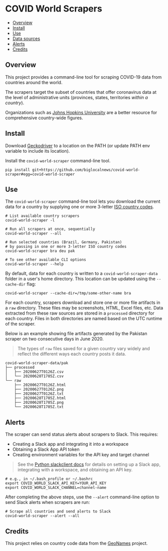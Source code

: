 # COVID World Scrapers

- [Overview](#overview)
- [Install](#install)
- [Use](#use)
- [Data sources](#data-sources)
- [Alerts](#alerts)
- [Credits](#credits)

## Overview

This project provides a command-line tool for scraping COVID-19 data
from countries around the world.

The scrapers target the subset of countries that offer coronavirus data at the level
of administrative units (provinces, states, territories *within a country*).

Organizations such as [Johns Hopkins University][] are a better resource for
comprehensive country-wide figures.

[Johns Hopkins University]: https://coronavirus.jhu.edu/data

## Install

Download [Geckodriver](https://github.com/mozilla/geckodriver/releases) to a location on the PATH (or update PATH env variable to include its location).

Install the `covid-world-scraper` command-line tool.

```
pip install git+https://github.com/biglocalnews/covid-world-scraper#egg=covid-world-scraper
```

## Use

The `covid-world-scraper` command-line tool lets you download the
current data for a country by supplying one or more 3-letter [ISO country codes][].

[ISO country codes]: https://en.wikipedia.org/wiki/ISO_3166-1_alpha-3

```
# List available country scrapers
covid-world-scraper -l

# Run all scrapers at once, sequentially
covid-world-scraper --all

# Run selected countries (Brazil, Germany, Pakistan)
# by passing in one or more 3-letter ISO country codes
covid-world-scraper bra deu pak

# To see other available CLI options
covid-world-scraper --help
```

By default, data for each country is written to a `covid-world-scraper-data` folder
in a user's home directory. This location can be updated using the
`--cache-dir` flag:

```
covid-world-scraper --cache-dir=/tmp/some-other-name bra
```

For each country, scrapers download and store one or more file artifacts in a `raw`
directory. These files may be screenshots, HTML, Excel files, etc. Data
extracted from these raw sources are stored in a `processed` directory
for each country. Files in both directories are named based on the
UTC runtime of the scraper.

Below is an example showing file artifacts generated by the Pakistan scraper
on two consecutive days in June 2020.

> The types of `raw` files saved for a given country vary
> widely and reflect the different ways each country posts it data.

```
covid-world-scraper-data/pak
├── processed
│   ├── 20200627T0126Z.csv
│   └── 20200628T1705Z.csv
└── raw
    ├── 20200627T0126Z.html
    ├── 20200627T0126Z.png
    ├── 20200627T0126Z.txt
    ├── 20200628T1705Z.html
    ├── 20200628T1705Z.png
    └── 20200628T1705Z.txt
```

## Alerts

The scraper can send status alerts about scrapers to Slack.
This requires:

- Creating a Slack app and integrating it into a workspace
- Obtaining a Slack App API token
- Creating environment variables for the API key and target channel

> See the [Python slackclient docs](https://github.com/slackapi/python-slackclient) for
> details on setting up a Slack app, integrating with a workspace, and obtaining an API key.

```
# e.g., in ~/.bash_profile or ~/.bashrc
export COVID_WORLD_SLACK_API_KEY=YOUR_API_KEY
export COVID_WORLD_SLACK_CHANNEL=channel-name
```

After completing the above steps, use the `--alert`
command-line option to send Slack alerts when scrapers are run:

```
# Scrape all countries and send alerts to Slack
covid-world-scraper --alert --all
```

## Credits

This project relies on country code data from the [GeoNames](https://www.geonames.org/) project.
